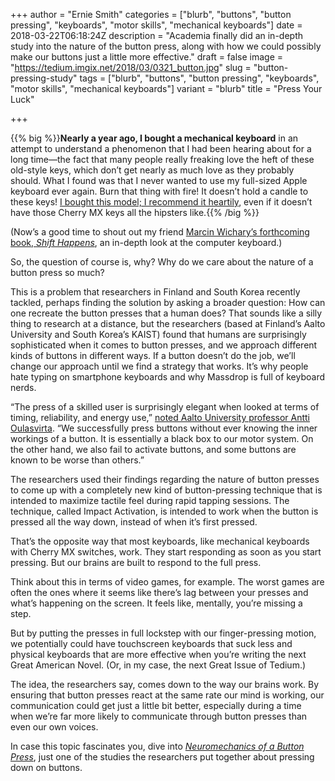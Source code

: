 +++
author = "Ernie Smith"
categories = ["blurb", "buttons", "button pressing", "keyboards", "motor skills", "mechanical keyboards"]
date = 2018-03-22T06:18:24Z
description = "Academia finally did an in-depth study into the nature of the button press, along with how we could possibly make our buttons just a little more effective."
draft = false
image = "https://tedium.imgix.net/2018/03/0321_button.jpg"
slug = "button-pressing-study"
tags = ["blurb", "buttons", "button pressing", "keyboards", "motor skills", "mechanical keyboards"]
variant = "blurb"
title = "Press Your Luck"

+++

{{% big %}}**Nearly a year ago, I bought a mechanical keyboard** in an attempt to understand a phenomenon that I had been hearing about for a long time—the fact that many people really freaking love the heft of these old-style keys, which don’t get nearly as much love as they probably should. What I found was that I never wanted to use my full-sized Apple keyboard ever again. Burn that thing with fire! It doesn’t hold a candle to these keys! [I bought this model; I recommend it heartily](http://amzn.to/2pw4Ojz), even if it doesn’t have those Cherry MX keys all the hipsters like.{{% /big %}}

(Now’s a good time to shout out my friend [Marcin Wichary’s forthcoming book, *Shift Happens*](https://medium.com/@mwichary/shift-happens-5b049f5a93a8), an in-depth look at the computer keyboard.)

So, the question of course is, why? Why do we care about the nature of a button press so much?

This is a problem that researchers in Finland and South Korea recently tackled, perhaps finding the solution by asking a broader question: How can one recreate the button presses that a human does? That sounds like a silly thing to research at a distance, but the researchers (based at Finland’s Aalto University and South Korea’s KAIST) found that humans are surprisingly sophisticated when it comes to button presses, and we approach different kinds of buttons in different ways. If a button doesn’t do the job, we’ll change our approach until we find a strategy that works. It’s why people hate typing on smartphone keyboards and why Massdrop is full of keyboard nerds.

“The press of a skilled user is surprisingly elegant when looked at terms of timing, reliability, and energy use,” [noted Aalto University professor Antti Oulasvirta](https://phys.org/news/2018-03-button-appearsnew-theory.html). “We successfully press buttons without ever knowing the inner workings of a button. It is essentially a black box to our motor system. On the other hand, we also fail to activate buttons, and some buttons are known to be worse than others.”

The researchers used their findings regarding the nature of button presses to come up with a completely new kind of button-pressing technique that is intended to maximize tactile feel during rapid tapping sessions. The technique, called Impact Activation, is intended to work when the button is pressed all the way down, instead of when it’s first pressed.

That’s the opposite way that most keyboards, like mechanical keyboards with Cherry MX switches, work. They start responding as soon as you start pressing. But our brains are built to respond to the full press. 

Think about this in terms of video games, for example. The worst games are often the ones where it seems like there’s lag between your presses and what’s happening on the screen. It feels like, mentally, you’re missing a step.

But by putting the presses in full lockstep with our finger-pressing motion, we potentially could have touchscreen keyboards that suck less and physical keyboards that are more effective when you’re writing the next Great American Novel. (Or, in my case, the next Great Issue of Tedium.)

The idea, the researchers say, comes down to the way our brains work. By ensuring that button presses react at the same rate our mind is working, our communication could get just a little bit better, especially during a time when we’re far more likely to communicate through button presses than even our own voices.

In case this topic fascinates you, dive into [*Neuromechanics of a Button Press*](http://kuaa.net/publications/2018-NeuromechanicsOfButtonPressing.pdf), just one of the studies the researchers put together about pressing down on buttons.